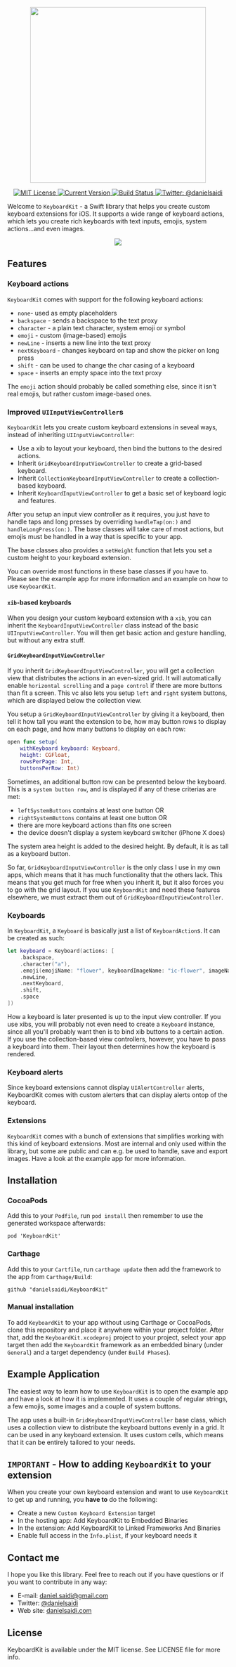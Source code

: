 <p align="center">
    <img src ="Resources/Logo.png" width=400 />
</p>

<p align="center">
    <a href="https://github.com/ellerbrock/open-source-badge/">
        <img src="https://badges.frapsoft.com/os/mit/mit.svg?v=102" alt="MIT License" />
    </a>
    <a href="http://badge.fury.io/gh/danielsaidi%2FSheeeeeeeeet">
        <img src="https://badge.fury.io/gh/danielsaidi%2FSheeeeeeeeet.svg" alt="Current Version" />
    </a>
    <a href="https://travis-ci.org/danielsaidi/Sheeeeeeeeet">
        <img src="https://api.travis-ci.org/danielsaidi/Sheeeeeeeeet.svg" alt="Build Status" />
    </a>
    <a href="https://twitter.com/danielsaidi">
        <img src="https://img.shields.io/badge/contact-@danielsaidi-blue.svg?style=flat" alt="Twitter: @danielsaidi" />
    </a>


Welcome to `KeyboardKit` - a Swift library that helps you create custom keyboard
extensions for iOS. It supports a wide range of keyboard actions, which lets you
create rich keyboards with text inputs, emojis, system actions...and even images.

<p align="center">
    <img src ="Resources/Demo.gif" />
</p>


## Features

### Keyboard actions

`KeyboardKit` comes with support for the following keyboard actions:

* `none`- used as empty placeholders
* `backspace` - sends a backspace to the text proxy
* `character` - a plain text character, system emoji or symbol
* `emoji` - custom (image-based) emojis
* `newLine` - inserts a new line into the text proxy
* `nextKeyboard` - changes keyboard on tap and show the picker on long press
* `shift` - can be used to change the char casing of a keyboard
* `space` - inserts an empty space into the text proxy

The `emoji` action should probably be called something else, since it isn't real
emojis, but rather custom image-based ones.

### Improved `UIInputViewController`s

`KeyboardKit` lets you create custom keyboard extensions in seveal ways, instead
of inheriting `UIInputViewController`:

* Use a xib to layout your keyboard, then bind the buttons to the desired actions.
* Inherit `GridKeyboardInputViewController` to create a grid-based keyboard.
* Inherit `CollectionKeyboardInputViewController` to create a collection-based keyboard.
* Inherit `KeyboardInputViewController` to get a basic set of keyboard logic and features.

After you setup an input view controller as it requires, you just have to handle
taps and long presses by overriding `handleTap(on:)` and `handleLongPress(on:)`.
The base classes will take care of most actions, but emojis must be handled in a
way that is specific to your app.

The base classes also provides a `setHeight` function that lets you set a custom
height to your keyboard extension.

You can override most functions in these base classes if you have to. Please see
the example app for more information and an example on how to use `KeyboardKit`.

#### `xib`-based keyboards

When you design your custom keyboard extension with a `xib`, you can inherit the `KeyboardInputViewController` class instead of the basic `UIInputViewController`.
You will then get basic action and gesture handling, but without any extra stuff.

#### `GridKeyboardInputViewController`

If you inherit `GridKeyboardInputViewController`, you will get a collection view
that distributes the actions in an even-sized grid. It will automatically enable
`horizontal scrolling` and a `page control` if there are more buttons than fit a
screen. This vc also lets you setup `left` and `right` system buttons, which are
displayed below the collection view. 

You setup a `GridKeyboardInputViewController` by giving it a keyboard, then tell
it how tall you want the extension to be, how may button rows to display on each
page, and how many buttons to display on each row:

```swift
open func setup(
    withKeyboard keyboard: Keyboard, 
    height: CGFloat, 
    rowsPerPage: Int, 
    buttonsPerRow: Int) 
```

Sometimes, an additional button row can be presented below the keyboard. This is
a `system button row`, and is displayed if any of these criterias are met:

* `leftSystemButtons` contains at least one button OR
* `rightSystemButtons` contains at least one button OR
* there are more keyboard actions than fits one screen
* the device doesn't display a system keyboard switcher (iPhone X does)

The system area height is added to the desired height. By default, it is as tall
as a keyboard button.

So far, `GridKeyboardInputViewController` is the only class I use in my own apps,
which means that it has much functionality that the others lack. This means that
you get much for free when you inherit it, but it also forces you to go with the
grid layout. If you use `KeyboardKit` and need these features elsewhere, we must
extract them out of `GridKeyboardInputViewController`.

### Keyboards

In `KeyboardKit`, a `Keyboard` is basically just a list of `KeyboardAction`s. It
can be created as such:

```swift
let keyboard = Keyboard(actions: [
    .backspace,
    .character("a"),
    .emoji(emojiName: "flower", keyboardImageName: "ic-flower", imageName: "ic-flower-large"),
    .newLine,
    .nextKeyboard,
    .shift,
    .space
])
```

How a keyboard is later presented is up to the input view controller. If you use
xibs, you will probably not even need to create a `Keyboard` instance, since all
you'll probably want then is to bind xib buttons to a certain action. If you use
the collection-based view controllers, however, you have to pass a keyboard into
them. Their layout then determines how the keyboard is rendered.

### Keyboard alerts

Since keyboard extensions cannot display `UIAlertController` alerts, KeyboardKit
comes with custom alerters that can display alerts ontop of the keyboard.

### Extensions

`KeyboardKit` comes with a bunch of extensions that simplifies working with this
kind of keyboard extensions. Most are internal and only used within the library,
but some are public and can e.g. be used to handle, save and export images. Have
a look at the example app for more information.


## Installation

### CocoaPods

Add this to your `Podfile`, run `pod install` then remember to use the generated
workspace afterwards:

```
pod 'KeyboardKit'
```

### Carthage

Add this to your `Cartfile`, run `carthage update` then add the framework to the
app from `Carthage/Build`:

```
github "danielsaidi/KeyboardKit"
```

### Manual installation

To add `KeyboardKit` to your app without using Carthage or CocoaPods, clone this
repository and place it anywhere within your project folder. After that, add the
`KeyboardKit.xcodeproj` project to your project, select your app target then add
the `KeyboardKit` framework as an embedded binary (under `General`) and a target
dependency (under `Build Phases`).


## Example Application

The easiest way to learn how to use `KeyboardKit` is to open the example app and
have a look at how it is implemented. It uses a couple of regular strings, a few
emojis, some images and a couple of system buttons.

The app uses a built-in `GridKeyboardInputViewController` base class, which uses
a collection view to distribute the keyboard buttons evenly in a grid. It can be
used in any keyboard extension. It uses custom cells, which means that it can be
entirely tailored to your needs.


## `IMPORTANT` - How to adding `KeyboardKit` to your extension

When you create your own keyboard extension and want to use `KeyboardKit` to get
up and running, you **have to** do the following:

* Create a new `Custom Keyboard Extension` target
* In the hosting app: Add KeyboardKit to Embedded Binaries
* In the extension: Add KeyboardKit to Linked Frameworks And Binaries
* Enable full access in the `Info.plist`, if your keyboard needs it


## Contact me

I hope you like this library. Feel free to reach out if you have questions or if
you want to contribute in any way:

* E-mail: [daniel.saidi@gmail.com](mailto:daniel.saidi@gmail.com)
* Twitter: [@danielsaidi](http://www.twitter.com/danielsaidi)
* Web site: [danielsaidi.com](http://www.danielsaidi.com)


## License

KeyboardKit is available under the MIT license. See LICENSE file for more info.


[Carthage]: https://github.com/Carthage/Carthage
[CocoaPods]: https://cocoapods.org/